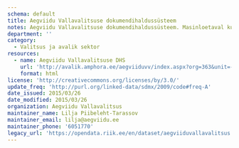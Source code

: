 ```yaml
---
schema: default
title: Aegviidu Vallavalitsuse dokumendihaldussüsteem
notes: Aegviidu Vallavalitsuse dokumendihaldussüsteem. Masinloetaval kujul viimased muudatused saadaval siin - http://avalik.amphora.ee/aegviiduvv/RssDocuments.aspx
department: ''
category:
  - Valitsus ja avalik sektor
resources:
  - name: Aegviidu Vallavalitsuse DHS
    url: 'http://avalik.amphora.ee/aegviiduvv/index.aspx?org=363&unit=-1'
    format: html
license: 'http://creativecommons.org/licenses/by/3.0/'
update_freq: 'http://purl.org/linked-data/sdmx/2009/code#freq-A'
date_issued: 2015/03/26
date_modified: 2015/03/26
organization: Aegviidu Vallavalitsus
maintainer_name: Lilja Piibeleht-Tarassov
maintainer_email: lilja@aegviidu.ee
maintainer_phone: '6051770'
legacy_url: 'https://opendata.riik.ee/en/dataset/aegviiduvallavalitsus'
---
```

